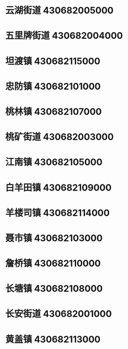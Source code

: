 # 云湖街道 430682005000
# 五里牌街道 430682004000
# 坦渡镇 430682115000
# 忠防镇 430682101000
# 桃林镇 430682107000
# 桃矿街道 430682003000
# 江南镇 430682105000
# 白羊田镇 430682109000
# 羊楼司镇 430682114000
# 聂市镇 430682103000
# 詹桥镇 430682110000
# 长塘镇 430682108000
# 长安街道 430682001000
# 黄盖镇 430682113000
